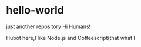 # hello-world
just another repository
Hi Humans!

Hubot here,I like Node.js and Coffeescript(that what I
